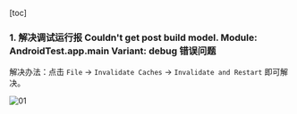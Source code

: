 [toc]

### 1. 解决调试运行报 Couldn't get post build model. Module: AndroidTest.app.main Variant: debug 错误问题

解决办法：点击 `File` -> `Invalidate Caches` -> `Invalidate and Restart` 即可解决。

![01](./ima)